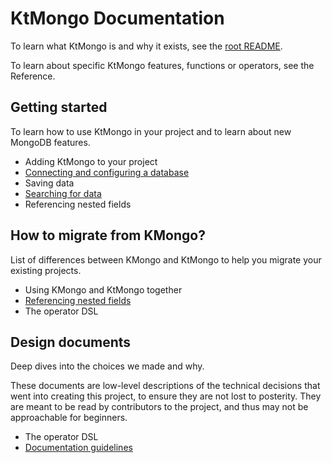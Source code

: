 # KtMongo Documentation

To learn what KtMongo is and why it exists, see the [root README](../README.md).

To learn about specific KtMongo features, functions or operators, see the Reference.

## Getting started

To learn how to use KtMongo in your project and to learn about new MongoDB features.

- Adding KtMongo to your project
- [Connecting and configuring a database](guides/connect.md)
- Saving data
- [Searching for data](guides/search.md)
- Referencing nested fields

## How to migrate from KMongo?

List of differences between KMongo and KtMongo to help you migrate your existing projects.

- Using KMongo and KtMongo together
- [Referencing nested fields](migrate-from-kmongo/nested-fields.md)
- The operator DSL

## Design documents

Deep dives into the choices we made and why.

These documents are low-level descriptions of the technical decisions that went into creating this project, to ensure they are not lost to posterity. They are meant to be read by contributors to the project, and thus may not be approachable for beginners.

- The operator DSL
- [Documentation guidelines](design/documentation.md)
